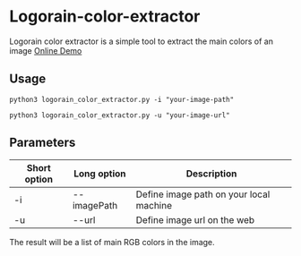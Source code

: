 # Logorain-color-extractor
Logorain color extractor is a simple tool to extract the main colors of an image [Online Demo](https://logorain.com/tools/colors_extractor/)

## Usage
`python3 logorain_color_extractor.py -i "your-image-path" `

`python3 logorain_color_extractor.py -u "your-image-url" `

## Parameters
| Short option  | Long option   | Description                               |
| ------------- |---------------|-------------------------------------------|
| -i            | --imagePath   |Define image path on your local machine    |
| -u            | --url         |Define image url on the web                |

The result will be a list of main RGB colors in the image.
